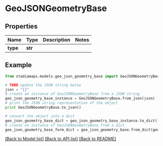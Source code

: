 # GeoJSONGeometryBase


## Properties
Name | Type | Description | Notes
------------ | ------------- | ------------- | -------------
**type** | **str** |  | 

## Example

```python
from stadiamaps.models.geo_json_geometry_base import GeoJSONGeometryBase

# TODO update the JSON string below
json = "{}"
# create an instance of GeoJSONGeometryBase from a JSON string
geo_json_geometry_base_instance = GeoJSONGeometryBase.from_json(json)
# print the JSON string representation of the object
print GeoJSONGeometryBase.to_json()

# convert the object into a dict
geo_json_geometry_base_dict = geo_json_geometry_base_instance.to_dict()
# create an instance of GeoJSONGeometryBase from a dict
geo_json_geometry_base_form_dict = geo_json_geometry_base.from_dict(geo_json_geometry_base_dict)
```
[[Back to Model list]](../README.md#documentation-for-models) [[Back to API list]](../README.md#documentation-for-api-endpoints) [[Back to README]](../README.md)


